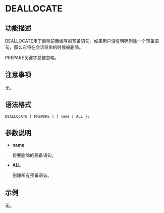 # DEALLOCATE

## 功能描述<a name="zh-cn_topic_0283136579_zh-cn_topic_0237122129_zh-cn_topic_0059778612_sf7de006cb8fc48b2bcd0e6d3c6ea1f2f"></a>

DEALLOCATE用于删除前面编写的预备语句。如果用户没有明确删除一个预备语句，那么它将在会话结束的时候被删除。

PREPARE关键字总被忽略。

## 注意事项<a name="zh-cn_topic_0283136579_zh-cn_topic_0237122129_zh-cn_topic_0059778612_sf6df3969ac4e4534a3d0bbf89b9a09d8"></a>

无。

## 语法格式<a name="zh-cn_topic_0283136579_zh-cn_topic_0237122129_zh-cn_topic_0059778612_s7404e1c104a0402e9518adbdfb75cf8c"></a>

```
DEALLOCATE [ PREPARE ] { name | ALL };
```

## 参数说明<a name="zh-cn_topic_0283136579_zh-cn_topic_0237122129_zh-cn_topic_0059778612_sb42a2e3c4ef945d3b53af4a15f876698"></a>

-   **name**

    将要删除的预备语句。

-   **ALL**

    删除所有预备语句。


## 示例<a name="zh-cn_topic_0283136579_zh-cn_topic_0237122129_zh-cn_topic_0059778612_s0cd8d4c203d642af85b3ae2ca4600bb3"></a>

无。

